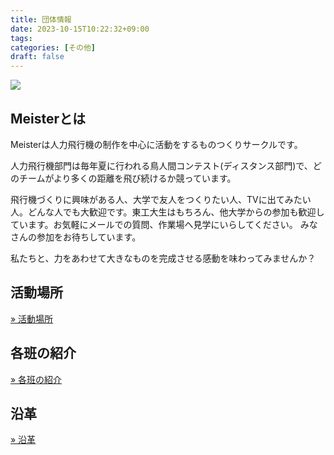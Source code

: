 ```yaml
---
title: 団体情報
date: 2023-10-15T10:22:32+09:00
tags:
categories: [その他]
draft: false
---
```


![](img/about.png)

## Meisterとは

Meisterは人力飛行機の制作を中心に活動をするものつくりサークルです。

人力飛行機部門は毎年夏に行われる鳥人間コンテスト(ディスタンス部門)で、どのチームがより多くの距離を飛び続けるか競っています。

飛行機づくりに興味がある人、大学で友人をつくりたい人、TVに出てみたい人。どんな人でも大歓迎です。東工大生はもちろん、他大学からの参加も歓迎しています。お気軽にメールでの質問、作業場へ見学にいらしてください。 みなさんの参加をお待ちしています。

私たちと、力をあわせて大きなものを完成させる感動を味わってみませんか？

## 活動場所

<a href="../access" class="btn btn-outline-primary">
&raquo; 活動場所
</a>

## 各班の紹介

<a href="../teams" class="btn btn-outline-primary">
&raquo; 各班の紹介
</a>

## 沿革

<a href="../history" class="btn btn-outline-primary">
&raquo; 沿革
</a>